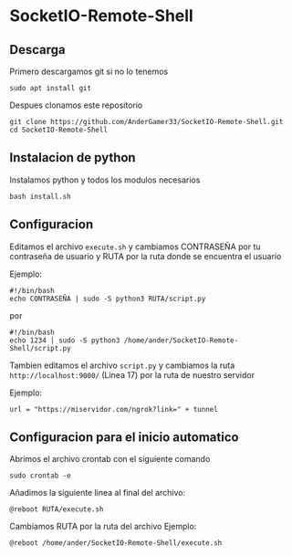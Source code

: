 # SocketIO-Remote-Shell

## Descarga

Primero descargamos git si no lo tenemos
``` 
sudo apt install git
```

Despues clonamos este repositorio
```
git clone https://github.com/AnderGamer33/SocketIO-Remote-Shell.git
cd SocketIO-Remote-Shell
```

## Instalacion de python

Instalamos python y todos los modulos necesarios
```
bash install.sh
```

## Configuracion

Editamos el archivo ```execute.sh``` y cambiamos CONTRASEÑA por tu contraseña de usuario y RUTA por la ruta donde se encuentra el usuario

Ejemplo:
```
#!/bin/bash
echo CONTRASEÑA | sudo -S python3 RUTA/script.py
```
por 
```
#!/bin/bash
echo 1234 | sudo -S python3 /home/ander/SocketIO-Remote-Shell/script.py
```


Tambien editamos el archivo ```script.py``` y cambiamos la ruta ```http://localhost:9000/``` (Linea 17) por la ruta de nuestro servidor

Ejemplo:
```
url = "https://miservidor.com/ngrok?link=" + tunnel
```

## Configuracion para el inicio automatico

Abrimos el archivo crontab con el siguiente comando
```
sudo crontab -e
```

Añadimos la siguiente linea al final del archivo:
```
@reboot RUTA/execute.sh
```

Cambiamos RUTA por la ruta del archivo
Ejemplo:
```
@reboot /home/ander/SocketIO-Remote-Shell/execute.sh
```
